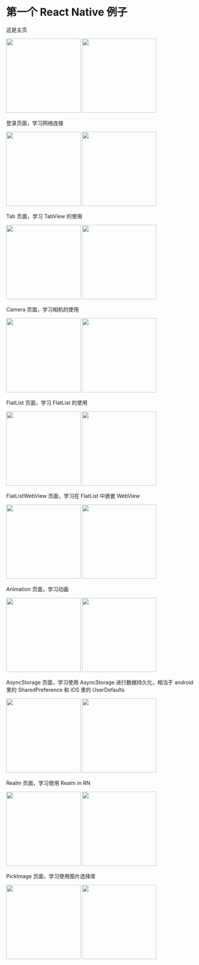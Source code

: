 # 第一个 React Native 例子

这是主页

<img src="https://github.com/Charles1198/ReactNativeExample/blob/master/image/android_main.png" width="200"/>
<img src="https://github.com/Charles1198/ReactNativeExample/blob/master/image/ios_main.PNG" width="200"/>

登录页面，学习网络连接

<img src="https://github.com/Charles1198/ReactNativeExample/blob/master/image/android_login.png" width="200"/>
<img src="https://github.com/Charles1198/ReactNativeExample/blob/master/image/ios_login.PNG" width="200"/>

Tab 页面，学习 TabView 的使用

<img src="https://github.com/Charles1198/ReactNativeExample/blob/master/image/android_tab.png" width="200"/>
<img src="https://github.com/Charles1198/ReactNativeExample/blob/master/image/ios_tab.PNG" width="200"/>

Camera 页面，学习相机的使用

<img src="https://github.com/Charles1198/ReactNativeExample/blob/master/image/android_camera.png" width="200"/>
<img src="https://github.com/Charles1198/ReactNativeExample/blob/master/image/ios_camera.PNG" width="200"/>

FlatList 页面，学习 FlatList 的使用

<img src="https://github.com/Charles1198/ReactNativeExample/blob/master/image/android_flatlist.png" width="200"/>
<img src="https://github.com/Charles1198/ReactNativeExample/blob/master/image/ios_flatlist.PNG" width="200"/>

FlatListWebView 页面，学习在 FlatList 中嵌套 WebView

<img src="https://github.com/Charles1198/ReactNativeExample/blob/master/image/android_flatlist_webview.png" width="200"/>
<img src="https://github.com/Charles1198/ReactNativeExample/blob/master/image/ios_flatlist_webview.PNG" width="200"/>

Animation 页面，学习动画

<img src="https://github.com/Charles1198/ReactNativeExample/blob/master/image/android_animation.png" width="200"/>
<img src="https://github.com/Charles1198/ReactNativeExample/blob/master/image/ios_animation.PNG" width="200"/>

AsyncStorage 页面，学习使用 AsyncStorage 进行数据持久化，相当于 android 里的 SharedPreference 和 iOS 里的 UserDefaults

<img src="https://github.com/Charles1198/ReactNativeExample/blob/master/image/android_AsyncStorage.png" width="200"/>
<img src="https://github.com/Charles1198/ReactNativeExample/blob/master/image/ios_AsyncStorage.PNG" width="200"/>

Realm 页面，学习使用 Realm in RN

<img src="https://github.com/Charles1198/ReactNativeExample/blob/master/image/android_realm.png" width="200"/>
<img src="https://github.com/Charles1198/ReactNativeExample/blob/master/image/ios_realm.PNG" width="200"/>

PickImage 页面，学习使用图片选择库

<img src="https://github.com/Charles1198/ReactNativeExample/blob/master/image/android_imagePicker.png" width="200"/>
<img src="https://github.com/Charles1198/ReactNativeExample/blob/master/image/ios_imagePicker.PNG" width="200"/>

